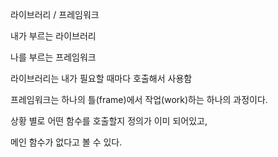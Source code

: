 라이브러리 / 프레임워크



내가 부르는 라이브러리

나를 부르는 프레임워크



라이브러리는 내가 필요할 때마다 호출해서 사용함



프레임워크는 하나의 틀(frame)에서 작업(work)하는 하나의 과정이다.

상황 별로 어떤 함수를 호출할지 정의가 이미 되어있고,

메인 함수가 없다고 볼 수 있다.